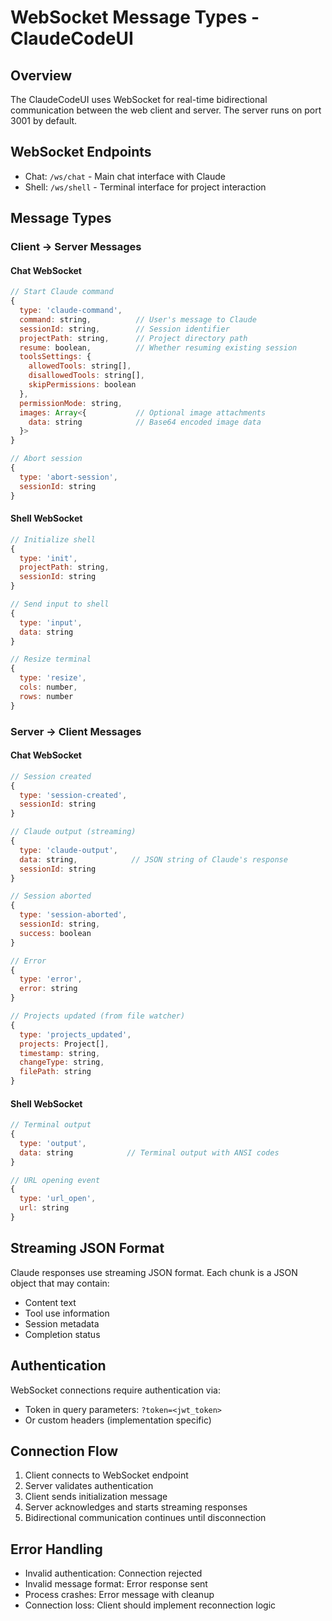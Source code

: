 # WebSocket Message Types - ClaudeCodeUI

## Overview
The ClaudeCodeUI uses WebSocket for real-time bidirectional communication between the web client and server. The server runs on port 3001 by default.

## WebSocket Endpoints
- Chat: `/ws/chat` - Main chat interface with Claude
- Shell: `/ws/shell` - Terminal interface for project interaction

## Message Types

### Client → Server Messages

#### Chat WebSocket
```javascript
// Start Claude command
{
  type: 'claude-command',
  command: string,          // User's message to Claude
  sessionId: string,        // Session identifier
  projectPath: string,      // Project directory path
  resume: boolean,          // Whether resuming existing session
  toolsSettings: {
    allowedTools: string[],
    disallowedTools: string[],
    skipPermissions: boolean
  },
  permissionMode: string,
  images: Array<{           // Optional image attachments
    data: string            // Base64 encoded image data
  }>
}

// Abort session
{
  type: 'abort-session',
  sessionId: string
}
```

#### Shell WebSocket
```javascript
// Initialize shell
{
  type: 'init',
  projectPath: string,
  sessionId: string
}

// Send input to shell
{
  type: 'input',
  data: string
}

// Resize terminal
{
  type: 'resize',
  cols: number,
  rows: number
}
```

### Server → Client Messages

#### Chat WebSocket
```javascript
// Session created
{
  type: 'session-created',
  sessionId: string
}

// Claude output (streaming)
{
  type: 'claude-output',
  data: string,            // JSON string of Claude's response
  sessionId: string
}

// Session aborted
{
  type: 'session-aborted',
  sessionId: string,
  success: boolean
}

// Error
{
  type: 'error',
  error: string
}

// Projects updated (from file watcher)
{
  type: 'projects_updated',
  projects: Project[],
  timestamp: string,
  changeType: string,
  filePath: string
}
```

#### Shell WebSocket
```javascript
// Terminal output
{
  type: 'output',
  data: string            // Terminal output with ANSI codes
}

// URL opening event
{
  type: 'url_open',
  url: string
}
```

## Streaming JSON Format
Claude responses use streaming JSON format. Each chunk is a JSON object that may contain:
- Content text
- Tool use information
- Session metadata
- Completion status

## Authentication
WebSocket connections require authentication via:
- Token in query parameters: `?token=<jwt_token>`
- Or custom headers (implementation specific)

## Connection Flow
1. Client connects to WebSocket endpoint
2. Server validates authentication
3. Client sends initialization message
4. Server acknowledges and starts streaming responses
5. Bidirectional communication continues until disconnection

## Error Handling
- Invalid authentication: Connection rejected
- Invalid message format: Error response sent
- Process crashes: Error message with cleanup
- Connection loss: Client should implement reconnection logic
